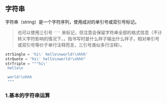 ## 字符串

字符串（string）是一个字符序列，使用成对的单引号或双引号标记。

> 也可以使用三引号 `'''` 来标记，但注意会保留字符串全部的格式信息（不计转义字符影响的情况下，，指书写时是什么样子输出什么样子，相对单引号或双引号等价于单行注释而言，三引号类似多行注释）。

```python
strSingle = 'hi\' hello\nworld!\nhhh'
strQuote = "hi\' hello\nworld!\nhhh"
strTriple = """hi\'
 hello\n

 world!\nhhh
 """
```

### 1.基本的字符串运算


